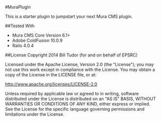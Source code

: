 #MuraPlugin

This is a starter plugin to jumpstart your next Mura CMS plugin.


##Tested With
* Mura CMS Core Version 6.1+
* Adobe ColdFusion 10.0.9
* Railo 4.0.4


##License
Copyright 2014 Bill Tudor (for and on behalf of EPSRC)

Licensed under the Apache License, Version 2.0 (the "License"); you may not use this work except in compliance with the License. You may obtain a copy of the License in the LICENSE file, or at:

http://www.apache.org/licenses/LICENSE-2.0

Unless required by applicable law or agreed to in writing, software distributed under the License is distributed on an "AS IS" BASIS, WITHOUT WARRANTIES OR CONDITIONS OF ANY KIND, either express or implied. See the License for the specific language governing permissions and limitations under the License.
